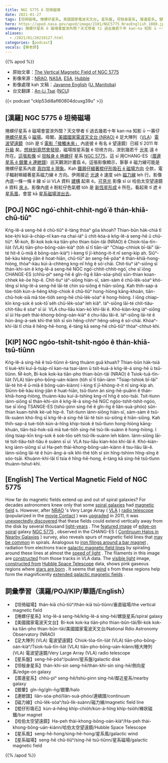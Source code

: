 ```yaml
---
title: NGC 5775 ê 坦徛磁場
date: 2021-01-27
tags: [坦徛磁場, 捲螺仔星系, 美國國家電波天文台, 星系盤, 坦敧身星系, 厝邊星系, 銀暈, 連紲譜, 磁力線, 棍仔形吸石, 哈伯太空望遠鏡, 星系風, 星系磁場]
hero: https://apod.nasa.gov/apod/image/2101/NGC5775_NraoEnglish_1080.jpg
summary: 捲螺仔星系 ê 磁場會當湠外闊？天文學者 tī 過去幾若十年 kan-na 知影 ū 一寡仔捲螺仔星系。
aliases:
  - /2021/01/20210127.html
categories: [podcast]
vocals: [蔡老師]
---
```


{{% apod %}}

- 原始文章：[The Vertical Magnetic Field of NGC 5775](https://apod.nasa.gov/apod/ap210127.html)
- 影像來源：[NRAO](https://public.nrao.edu/), [NASA](https://www.nasa.gov/), [ESA](https://www.esa.int/), [Hubble](https://www.nasa.gov/mission_pages/hubble/about)
- 影像處理 kah 文稿：[Jayanne English](http://www2.physics.umanitoba.ca/u/english/) ([U. Manitoba](https://sci.umanitoba.ca/physics-astronomy/))
- 台文翻譯：[An-Li Tsai](mailto:thianbun.taigi@gmail.com) ([NCU](https://www.astro.ncu.edu.tw))

{{< podcast "cklp53di8afl60804dcuxg39u" >}}

## [漢羅] NGC 5775 ê 坦徛磁場

捲螺仔星系 ê 磁場會當湠外闊？天文學者 tī 過去幾若十年 kan-na 知影 ū 一寡仔 [捲螺仔星系](https://en.wikipedia.org/wiki/Spiral_galaxy) ū [磁場](https://en.wikipedia.org/wiki/Magnetic_field)。毋閣，[美國國家電波天文台 (NRAO)](https://public.nrao.edu/) ê 足大陣列（[VLA](https://apod.nasa.gov/apod/ap060514.html)）[電波望遠鏡](https://en.wikipedia.org/wiki/Radio_telescope)（to̍h 是 tī [電影「接觸未來」](https://en.wikipedia.org/wiki/Contact_(1997_American_film)) 內底彼 ê 有名 ê 望遠鏡）已經 tī 2011 年 [升級](https://science.nrao.edu/facilities/vla/docs/manuals/oss2013B/intro/project) 矣。[想袂到竟然會發現](https://i.imgur.com/MwLMgEJ.jpeg)，磁場按星系盤 ê 坦徛方向，湠到幾若千 [光年](https://spaceplace.nasa.gov/light-year/en/) 遠 ê 所在。[這張影像](https://public.nrao.edu/news/2020-image-contest-winners/) sī [坦敧身 ê 捲螺仔](https://apod.nasa.gov/apod/ap100225.html) 星系 [NGC 5775](https://en.wikipedia.org/wiki/NGC_5775)，這 sī 用CHANG-ES（[厝邊星系 ê 銀暈 ê 連紲譜](https://www.queensu.ca/changes/)）巡天觀測計畫翕 ê。這張影像顯示，鬖鬖 ê 磁力線可能是捲螺仔星系內底 [真四常 ê 現象](https://www.queensu.ca/changes/press-releases/)。Kah [鐵屑仔綴著棍仔形吸石 ê 磁場方向](https://youtu.be/tfiebTsJDno) 仝款，電子輻射嘛綴著星系磁力線 ê 方向。伊用接近 [光速](https://youtu.be/nQUwHdSAhmw) ê 速度 se̍h [磁力線](https://apod.tw/daily/20210120/) leh 行。影像內底一條一條 ê 線 sī ùi VLA 資料 [建構](https://illuminateduniverse.org/2021/01/27/the-yin-and-yang-of-the-visible-and-invisible-in-spiral-galaxies/) 起來 ê。[可見光](https://science.nasa.gov/ems/09_visiblelight) 影像 sī ùi 哈伯太空望遠鏡 ê 資料 [來 ê](https://sites.google.com/site/jayannescosmicportfolio/)。影像內底 ê 粉紅仔色氣體 to̍h 是 [新恆星形成](https://science.nasa.gov/astrophysics/focus-areas/how-do-stars-form-and-evolve) ê 所在。看起來 tī 遮 ê [星系風](https://apod.nasa.gov/apod/ap190723.html)，會當 kā [星系磁場湠出去](https://ui.adsabs.harvard.edu/abs/2020A%26A...639A.112K/abstract)。

## [POJ] NGC ngó͘-chhit-chhit-ngó͘ ê thán-khiā-chû-tiûⁿ

Kńg-lê-á seng-hē ê chû-tiûⁿ ē-tàng thòaⁿ gōa khoah? Thian-bûn ha̍k-chiá tī kòe-khì kúi-ā-cha̍p-nî kan-na chai-iáⁿ ū chi̍t-kóa-á kńg-lê-á seng-hē ū chû-tiûⁿ. M̄-koh, Bí-kok kok-ka tiān-pho thian-bûn-tâi (NRAO) ê Chiok-tōa-tīn-lia̍t (VLA) tiān-pho-bōng-oán-kiàⁿ (to̍h sī tī tiān-iáⁿ "Chiap-chhiok bī-lâi" lāi-té hit-ê ū-miâ ê bōng-oán-kiàⁿ) í-keng tī jī-khòng-it-it nî seng-kip ah. Siūⁿ-bē-kàu kèng-jiân ê hoat-hiān, chû-tiûⁿ àn seng-hē-pôaⁿ ê thán-khiā-hong-hiòng, thòaⁿ-kàu kúi-ā-chhèng kng-nî hn̄g ê só͘-chāi. Chit-tiuⁿ iáⁿ-siōng sī thán-khi-sin ê kńg-lê-á seng-hē NGC ngó͘-chhit-chhit-ngó͘, che sī iōng CHANGE-ES (chhù-piⁿ seng-hē ê gîn-n̄g ê liân-sòa-phó͘) sûn-thian koan-chhek kè-ōe hip-ê. Chit-tiuⁿ iáⁿ-siōng hián-sī, sàm-sàm ê chû-le̍k-sòaⁿ khó-lêng sī kńg-lê-á seng-hē lāi-té chin sù-siông ê hiān-siōng. Kah thih-sap-á tòe-tio̍h kùn-á-hêng khip-chiok ê chû-tiûⁿ hong-hiòng kāng-khoán, tiān-chû-hok-siā mā tòe-tio̍h seng-hē chû-le̍k-sòaⁿ ê hong-hiòng. I iōng chiap-kīn kng-sok ê sok-tō͘ se̍h chû-le̍k-sòaⁿ leh kiâⁿ. Iáⁿ-siōng lāi-té chi̍t-tiâu-chi̍t-tiâu ê sòaⁿ sī ùi  VLA chu-liāu kian-kò͘ khí-lâi ê. Khó-kiàn-kng iáⁿ-siōng sī ùi Ha-peh thài-khong-bōng-oán-kiàⁿ ê chu-liāu lâi-ê. Iáⁿ-siōng lāi-té ê hún-âng-á-sek khì-thé to̍h sī sin hêng-chhiⁿ hêng-sêng ê só͘-chāi. Khòaⁿ-khí-lâi tī chia ê hêng-hē-hong, ē-tàng kā seng-hē chû-tiûⁿ thòaⁿ-chhut-khì.

## [KIP] NGC ngóo-tshit-tshit-ngóo ê thán-khiā-tsû-tiûnn

Kńg-lê-á sing-hē ê tsû-tiûnn ē-tàng thuànn guā khuah? Thian-bûn ha̍k-tsiá tī kuè-khì kuí-ā-tsa̍p-nî kan-na tsai-iánn ū tsi̍t-kuá-á kńg-lê-á sing-hē ū tsû-tiûnn. M̄-koh, Bí-kok kok-ka tiān-pho thian-bûn-tâi (NRAO) ê Tsiok-tuā-tīn-lia̍t (VLA) tiān-pho-bōng-uán-kiànn (to̍h sī tī tiān-iánn "Tsiap-tshiok bī-lâi" lāi-té hit-ê ū-miâ ê bōng-uán-kiànn) í-king tī jī-khòng-it-it nî sing-kip ah. Siūnn-bē-kàu kìng-jiân ê huat-hiān, tsû-tîunn àn sing-hē-puânn ê thán-khiā-hong-hiòng, thuànn-kàu kuí-ā-tshìng kng-nî hn̄g ê sóo-tsāi. Tsit-tiunn iánn-siōng sī thán-khi-sin ê kńg-lê-á sing-hē NGC ngóo-tshit-tshit-ngóo, tse sī iōng TSANGE-ES (tshù-pinn sing-hē ê gîn-n̄g ê liân-suà-phóo) sûn-thian kuan-tshik kè-uē hip-ê. Tsit-tiunn iánn-siōng hián-sī, sàm-sàm ê tsû-li̍k-suànn khó-lîng sī kńg-lê-á sing-hē lāi-té tsin sù-siông ê hiān-siōng. Kah thih-sap-á tuè-tio̍h kùn-á-hîng khip-tsiok ê tsû-tîunn hong-hiòng kāng-khuán, tiān-tsû-hok-siā mā tuè-tio̍h sing-hē tsû-li̍k-suànn ê hong-hiòng. I iōng tsiap-kīn kng-sok ê sok-tōo se̍h tsû-li̍k-suànn leh kiânn. Iánn-siōng lāi-té tsi̍t-tiâu-tsi̍t-tiâu ê suànn sī uì  VLA tsu-liāu kian-kòo khí-lâi ê. Khó-kiàn-kng iánn-siōng sī uì Ha-peh thài-khong-bōng-uán-kiànn ê tsu-liāu lâi-ê. Iánn-siōng lāi-té ê hún-âng-á-sik khì-thé to̍h sī sin hîng-tshinn hîng-sîng ê sóo-tsāi. Khuànn-khí-lâi tī tsia ê hîng-hē-hong, ē-tàng kā sing-hē tsû-tîunn thuànn-tshut-khì.

## [English] The Vertical Magnetic Field of NGC 5775 

How far do magnetic fields extend up and out of spiral galaxies? For decades astronomers knew only that some [spiral galaxies](https://en.wikipedia.org/wiki/Spiral_galaxy) had [magnetic field](https://en.wikipedia.org/wiki/Magnetic_field) s. However, after [NRAO](https://public.nrao.edu/) 's Very Large Array ( [VLA](https://apod.nasa.gov/apod/ap060514.html) ) [radio telescope](https://en.wikipedia.org/wiki/Radio_telescope) (popularized in the [movie Contact](https://en.wikipedia.org/wiki/Contact_(1997_American_film)) ) was [upgraded](https://science.nrao.edu/facilities/vla/docs/manuals/oss2013B/intro/project) in 2011, it was [unexpectedly discovered](https://i.imgur.com/MwLMgEJ.jpeg) that these fields could extend vertically away from the disk by several thousand [light-years](https://spaceplace.nasa.gov/light-year/en/) . The [featured image](https://public.nrao.edu/news/2020-image-contest-winners/) of [edge-on spiral](https://apod.nasa.gov/apod/ap100225.html) galaxy [NGC 5775](https://en.wikipedia.org/wiki/NGC_5775) , observed in the CHANG-ES ( [Continuum Halos in Nearby Galaxies](https://www.queensu.ca/changes/) ) survey, also reveals spurs of magnetic field lines that [may be common](https://www.queensu.ca/changes/press-releases/) in spirals. Analogous to [iron filings around a bar magnet](https://youtu.be/tfiebTsJDno) , radiation from electrons trace [galactic magnetic field lines](https://apod.nasa.gov/apod/ap210120.html) by spiraling around these lines at almost the [speed of light](https://youtu.be/nQUwHdSAhmw) . The filaments in this image are [constructed](https://illuminateduniverse.org/2021/01/27/the-yin-and-yang-of-the-visible-and-invisible-in-spiral-galaxies/) from those tracks in VLA data. The [visible light](https://science.nasa.gov/ems/09_visiblelight) image, [constructed from](https://sites.google.com/site/jayannescosmicportfolio/) [Hubble Space Telescope](https://www.nasa.gov/mission_pages/hubble/story/index.html) data, shows pink gaseous regions where [stars are born](https://science.nasa.gov/astrophysics/focus-areas/how-do-stars-form-and-evolve) . It seems that [wind](https://apod.nasa.gov/apod/ap190723.html) s from these regions help form the magnificently [extended galactic magnetic fields](https://ui.adsabs.harvard.edu/abs/2020A%26A...639A.112K/abstract) .

## 詞彙學習（漢羅/POJ/KIP/華語/English）

- 【坦徛磁場】thán-kiā chû-tiûⁿ/thán-kiā tsû-tiûnn/垂直磁場/the vertical magnetic field
- 【捲螺仔星系】kńg-lê-á seng-hē/kńg-lê-á sing-hē/螺旋星系/spiral galaxy
- 【美國國家電波天文台】Bí-kok kok-ka tiān-pho thian-bûn-tâi/Bí-kok kok-ka tiān-pho thian-bûn-tâi/美國國家電波天文台/National Rdio Astronomy Observatory (NRAO)
- 【足大陣列 (VLA) 電波望遠鏡】Chiok-tōa-tīn-lia̍t (VLA) tiān-pho-bōng-oán-kiàⁿ/Tsiok-tuā-tīn-lia̍t (VLA) tiān-pho-bōng-uán-kiànn/極大陣列 (VLA) 電波望遠鏡/Very Large Array (VLA) radio telescope
- 【星系盤】seng-hē-pôaⁿ/puânn/星系盤/galactic disk
- 【坦敧身星系】thán-khi-sin seng-hē/thán-khi-sin sing-hē/側向星系/edge-on galaxy
- 【厝邊星系】chhù-piⁿ seng-hē/tshù-pinn sing-hē/鄰近星系/nearby galaxy
- 【銀暈】gîn-n̄g/gîn-n̄g/銀暈/halo
- 【連紲譜】liân-sòa-phó͘/liân-suà-phóo/連續譜/continuum
- 【磁力線】chû-le̍k-sòaⁿ/tsû-li̍k-suànn/磁力線/magnetic field line
- 【棍仔形吸石】kùn-á-hêng khi̍p-chio̍h/kùn-á-hîng khi̍p-tsio̍h/棒狀磁鐵/bar magnet
- 【哈伯太空望遠鏡】Ha-peh thài-khong-bōng-oán-kiàⁿ/Ha-peh thài-khong-bōng-uán-kiànn/哈伯太空望遠鏡/Hubble Space Telescope
- 【星系風】seng-hē-hong/sing-hē-hong/星系風/galactic wind
- 【星系磁場】seng-hē chû-tiûⁿ/sing-hē tsû-tiûnn/星系磁場/galactic magnetic field

{{% /apod %}}
